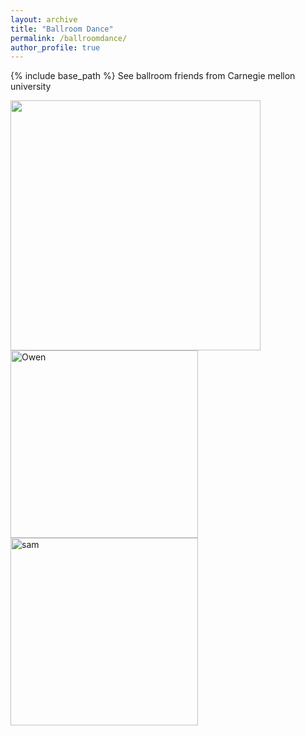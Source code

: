 ```yaml
---
layout: archive
title: "Ballroom Dance"
permalink: /ballroomdance/
author_profile: true
---
```


{% include base_path %}
See ballroom friends from Carnegie mellon university

<img src="https://user-images.githubusercontent.com/66021647/213766328-7201dcc9-ed4d-410e-a7f1-3d75c02b26f4.JPG" width="400">

<img width="300" alt="Owen" src="https://user-images.githubusercontent.com/66021647/213821328-0e1102de-b9ee-48a8-b369-960bd7aac6c0.png">
<img width="300" alt="sam" src="https://user-images.githubusercontent.com/66021647/213821657-7bee70cc-15b3-45d4-8ecf-06c57cdaad50.png">

